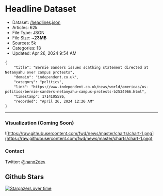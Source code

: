 # Headline Dataset

- Dataset: [/headlines.json](https://raw.githubusercontent.com/fwd/news/master/headlines.json) 
- Articles: 62k
- File Type: JSON
- File Size: ~**23MB**
- Sources: 5k
- Categories: 13
- Updated: Apr 26, 2024 9:54 AM

```
{
    "title": "Bernie Sanders issues scathing statement directed at Netanyahu over campus protests",
    "domain": "independent.co.uk",
    "category": "politics",
    "link": "https://www.independent.co.uk/news/world/americas/us-politics/bernie-sanders-netanyahu-campus-protests-b2534966.html",
    "timestamp": 1714105586,
    "recorded": "April 26, 2024 12:26 AM"
}
```

---

### Visualization (Coming Soon)

![https://raw.githubusercontent.com/fwd/news/master/charts/chart-1.png](https://raw.githubusercontent.com/fwd/news/master/charts/chart-1.png)

### Contact 

Twitter: [@nano2dev](https://twitter.com/nano2dev)

## Github Stars

[![Stargazers over time](https://starchart.cc/fwd/news.svg)](https://starchart.cc/fwd/news)
